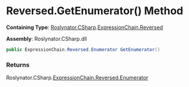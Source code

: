# Reversed\.GetEnumerator\(\) Method

**Containing Type**: [Roslynator.CSharp](../../../README.md)\.[ExpressionChain.Reversed](../README.md)

**Assembly**: Roslynator\.CSharp\.dll

```csharp
public ExpressionChain.Reversed.Enumerator GetEnumerator()
```

### Returns

Roslynator\.CSharp\.[ExpressionChain.Reversed.Enumerator](../Enumerator/README.md)

